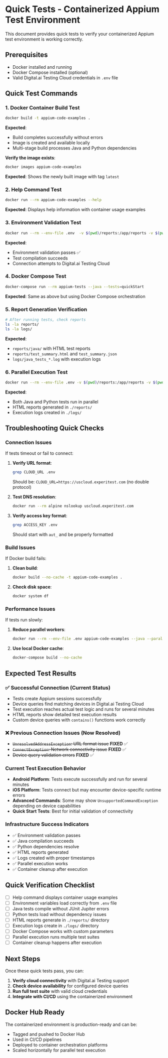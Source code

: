 # Quick Tests - Containerized Appium Test Environment

This document provides quick tests to verify your containerized Appium test environment is working correctly.

## Prerequisites

- Docker installed and running
- Docker Compose installed (optional)
- Valid Digital.ai Testing Cloud credentials in `.env` file

## Quick Test Commands

### 1. Docker Container Build Test
```bash
docker build -t appium-code-examples .
```
**Expected**: 
- Build completes successfully without errors
- Image is created and available locally
- Multi-stage build processes Java and Python dependencies

**Verify the image exists**:
```bash
docker images appium-code-examples
```
**Expected**: Shows the newly built image with tag `latest`

### 2. Help Command Test
```bash
docker run --rm appium-code-examples --help
```
**Expected**: Displays help information with container usage examples

### 3. Environment Validation Test
```bash
docker run --rm --env-file .env  -v $(pwd)/reports:/app/reports -v $(pwd)/logs:/app/logs appium-code-examples --java --tests=quickStart
```
**Expected**: 
- Environment validation passes ✅
- Test compilation succeeds
- Connection attempts to Digital.ai Testing Cloud

### 4. Docker Compose Test
```bash
docker-compose run --rm appium-tests --java --tests=quickStart
```
**Expected**: Same as above but using Docker Compose orchestration

### 5. Report Generation Verification
```bash
# After running tests, check reports
ls -la reports/
ls -la logs/
```
**Expected**:
- `reports/java/` with HTML test reports
- `reports/test_summary.html` and `test_summary.json`
- `logs/java_tests_*.log` with execution logs

### 6. Parallel Execution Test
```bash
docker run --rm --env-file .env -v $(pwd)/reports:/app/reports -v $(pwd)/logs:/app/logs appium-code-examples --all --parallel=2
```
**Expected**: 
- Both Java and Python tests run in parallel
- HTML reports generated in `./reports/`
- Execution logs created in `./logs/`

## Troubleshooting Quick Checks

### Connection Issues
If tests timeout or fail to connect:

1. **Verify URL format**:
   ```bash
   grep CLOUD_URL .env
   ```
   Should be: `CLOUD_URL=https://uscloud.experitest.com` (no double protocol)

2. **Test DNS resolution**:
   ```bash
   docker run --rm alpine nslookup uscloud.experitest.com
   ```

3. **Verify access key format**:
   ```bash
   grep ACCESS_KEY .env
   ```
   Should start with `aut_` and be properly formatted

### Build Issues
If Docker build fails:

1. **Clean build**:
   ```bash
   docker build --no-cache -t appium-code-examples .
   ```

2. **Check disk space**:
   ```bash
   docker system df
   ```

### Performance Issues
If tests run slowly:

1. **Reduce parallel workers**:
   ```bash
   docker run --rm --env-file .env appium-code-examples --java --parallel=1
   ```

2. **Use local Docker cache**:
   ```bash
   docker-compose build --no-cache
   ```

## Expected Test Results

### ✅ Successful Connection (Current Status)
- Tests create Appium sessions successfully
- Device queries find matching devices in Digital.ai Testing Cloud
- Test execution reaches actual test logic and runs for several minutes
- HTML reports show detailed test execution results
- Custom device queries with `contains()` functions work correctly

### ❌ Previous Connection Issues (Now Resolved)
- ~~`UnresolvedAddressException`: URL format issue~~ **FIXED** ✅
- ~~`ConnectException`: Network connectivity issue~~ **FIXED** ✅  
- ~~Device query validation errors~~ **FIXED** ✅

### Current Test Execution Behavior
- **Android Platform**: Tests execute successfully and run for several minutes
- **iOS Platform**: Tests connect but may encounter device-specific runtime errors
- **Advanced Commands**: Some may show `UnsupportedCommandException` depending on device capabilities
- **Quick Start Tests**: Best for initial validation of connectivity

### Infrastructure Success Indicators
- ✅ Environment validation passes
- ✅ Java compilation succeeds  
- ✅ Python dependencies resolve
- ✅ HTML reports generated
- ✅ Logs created with proper timestamps
- ✅ Parallel execution works
- ✅ Container cleanup after execution

## Quick Verification Checklist

- [ ] Help command displays container usage examples
- [ ] Environment variables load correctly from `.env` file
- [ ] Java tests compile without JUnit Jupiter errors
- [ ] Python tests load without dependency issues
- [ ] HTML reports generate in `./reports/` directory
- [ ] Execution logs create in `./logs/` directory
- [ ] Docker Compose works with custom parameters
- [ ] Parallel execution runs multiple test suites
- [ ] Container cleanup happens after execution

## Next Steps

Once these quick tests pass, you can:

1. **Verify cloud connectivity** with Digital.ai Testing support
2. **Check device availability** for configured device queries
3. **Run full test suite** with valid cloud credentials
4. **Integrate with CI/CD** using the containerized environment

## Docker Hub Ready

The containerized environment is production-ready and can be:
- Tagged and pushed to Docker Hub
- Used in CI/CD pipelines
- Deployed to container orchestration platforms
- Scaled horizontally for parallel test execution